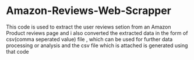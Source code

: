 # Amazon-Reviews-Web-Scrapper
This code is used to extract the user reviews setion from an Amazon Product reviews page and i also converted the extracted data in the form of csv(comma seperated value) file , which can be used for further data processing or analysis and the csv file which is attached is generated using that code
